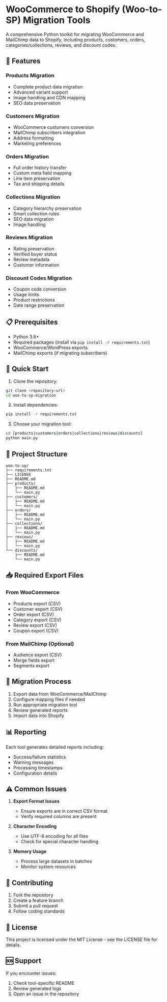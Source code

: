 # WooCommerce to Shopify (Woo-to-SP) Migration Tools

A comprehensive Python toolkit for migrating WooCommerce and MailChimp data to Shopify, including products, customers, orders, categories/collections, reviews, and discount codes.

## 🌟 Features

### Products Migration

- Complete product data migration
- Advanced variant support
- Image handling and CDN mapping
- SEO data preservation

### Customers Migration

- WooCommerce customers conversion
- MailChimp subscribers integration
- Address formatting
- Marketing preferences

### Orders Migration

- Full order history transfer
- Custom meta field mapping
- Line item preservation
- Tax and shipping details

### Collections Migration

- Category hierarchy preservation
- Smart collection rules
- SEO data migration
- Image handling

### Reviews Migration

- Rating preservation
- Verified buyer status
- Review metadata
- Customer information

### Discount Codes Migration

- Coupon code conversion
- Usage limits
- Product restrictions
- Date range preservation

## 📋 Prerequisites

- Python 3.8+
- Required packages (install via `pip install -r requirements.txt`)
- WooCommerce/WordPress exports
- MailChimp exports (if migrating subscribers)

## 🚀 Quick Start

1. Clone the repository:

```bash
git clone <repository-url>
cd woo-to-sp-migration
```

2. Install dependencies:

```bash
pip install -r requirements.txt
```

3. Choose your migration tool:

```bash
cd [products|customers|orders|collections|reviews|discounts]
python main.py
```

## 📁 Project Structure

```
woo-to-sp/
├── requirements.txt
├── LICENSE
├── README.md
├── products/
│   ├── README.md
│   └── main.py
├── customers/
│   ├── README.md
│   └── main.py
├── orders/
│   ├── README.md
│   └── main.py
├── collections/
│   ├── README.md
│   └── main.py
├── reviews/
│   ├── README.md
│   └── main.py
└── discounts/
    ├── README.md
    └── main.py
```

## 📥 Required Export Files

### From WooCommerce

- Products export (CSV)
- Customer export (CSV)
- Order export (CSV)
- Category export (CSV)
- Review export (CSV)
- Coupon export (CSV)

### From MailChimp (Optional)

- Audience export (CSV)
- Merge fields export
- Segments export

## 🎯 Migration Process

1. Export data from WooCommerce/MailChimp
2. Configure mapping files if needed
3. Run appropriate migration tool
4. Review generated reports
5. Import data into Shopify

## 📊 Reporting

Each tool generates detailed reports including:

- Success/failure statistics
- Warning messages
- Processing timestamps
- Configuration details

## ⚠️ Common Issues

1. **Export Format Issues**
   - Ensure exports are in correct CSV format
   - Verify required columns are present

2. **Character Encoding**
   - Use UTF-8 encoding for all files
   - Check for special character handling

3. **Memory Usage**
   - Process large datasets in batches
   - Monitor system resources

## 🤝 Contributing

1. Fork the repository
2. Create a feature branch
3. Submit a pull request
4. Follow coding standards

## 📄 License

This project is licensed under the MIT License - see the LICENSE file for details.

## 🆘 Support

If you encounter issues:

1. Check tool-specific README
2. Review generated logs
3. Open an issue in the repository
